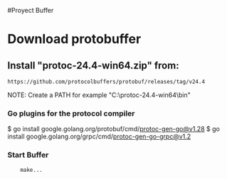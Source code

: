 #Proyect Buffer

# Download protobuffer

## Install "protoc-24.4-win64.zip" from:

```
https://github.com/protocolbuffers/protobuf/releases/tag/v24.4
```

NOTE: Create a PATH for example "C:\protoc-24.4-win64\bin"

### Go plugins for the protocol compiler

$ go install google.golang.org/protobuf/cmd/protoc-gen-go@v1.28
$ go install google.golang.org/grpc/cmd/protoc-gen-go-grpc@v1.2

### Start Buffer

```
    make...
```